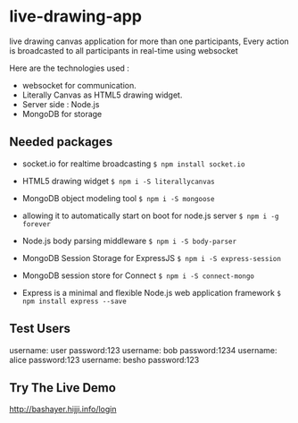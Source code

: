 # live-drawing-app
live drawing canvas application for more than one participants, Every action is broadcasted to all participants in real-time using websocket 

Here are the technologies used :

- websocket for communication. 
- Literally Canvas as HTML5 drawing widget.
- Server side : Node.js
- MongoDB for storage 

## Needed packages

- socket.io for realtime broadcasting
   `$ npm install socket.io`
   
- HTML5 drawing widget
   `$ npm i -S literallycanvas`
   
- MongoDB object modeling tool
   `$ npm i -S mongoose`
   
- allowing it to automatically start on boot for node.js server
   `$ npm i -g forever`
   
-   Node.js body parsing middleware
   `$ npm i -S body-parser`
   
- MongoDB Session Storage for ExpressJS
   `$ npm i -S express-session`
   
- MongoDB session store for Connect
   `$ npm i -S connect-mongo`
   
- Express is a minimal and flexible Node.js web application framework
   `$ npm install express --save`
   
## Test Users
 username: user password:123
 username: bob password:1234
 username: alice password:123
 username: besho password:123
 
## Try The Live Demo
   http://bashayer.hijji.info/login
